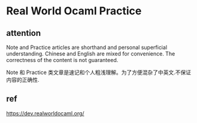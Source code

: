 # Real World Ocaml Practice

## attention
Note and Practice articles are shorthand and personal superficial understanding. Chinese and English are mixed for convenience. The correctness of the content is not guaranteed.

Note 和 Practice 类文章是速记和个人粗浅理解。为了方便混杂了中英文.不保证内容的正确性.

## ref
https://dev.realworldocaml.org/
